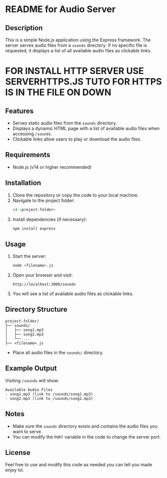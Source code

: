 ﻿# README for Audio Server

## Description
This is a simple Node.js application using the Express framework. The server serves audio files from a `sounds` directory. If no specific file is requested, it displays a list of all available audio files as clickable links.

# FOR INSTALL HTTP SERVER USE SERVERHTTPS.JS TUTO FOR HTTPS IS IN THE FILE ON DOWN

## Features
- Serves static audio files from the `sounds` directory.
- Displays a dynamic HTML page with a list of available audio files when accessing `/sounds`.
- Clickable links allow users to play or download the audio files.

## Requirements
- Node.js (v14 or higher recommended)

## Installation
1. Clone the repository or copy the code to your local machine.
2. Navigate to the project folder:
   ```bash
   cd <project-folder>
   ```
3. Install dependencies (if necessary):
   ```bash
   npm install express
   ```

## Usage
1. Start the server:
   ```bash
   node <filename>.js
   ```
2. Open your browser and visit:
   ```
   http://localhost:3000/sounds
   ```
3. You will see a list of available audio files as clickable links.

## Directory Structure
```
project-folder/
├── sounds/
│   ├── song1.mp3
│   ├── song2.mp3
│   └── ...
├── <filename>.js
```

- Place all audio files in the `sounds/` directory.

## Example Output
Visiting `/sounds` will show:
```
Available Audio Files
- song1.mp3 (link to /sounds/song1.mp3)
- song2.mp3 (link to /sounds/song2.mp3)
```

## Notes
- Make sure the `sounds` directory exists and contains the audio files you want to serve.
- You can modify the `PORT` variable in the code to change the server port.

## License
Feel free to use and modify this code as needed you can tell you made enjoy lol.
